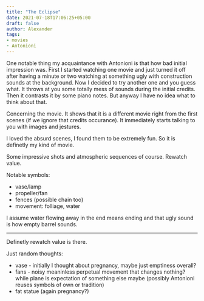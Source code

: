 ```yaml
---
title: "The Eclipse"
date: 2021-07-18T17:06:25+05:00
draft: false
author: Alexander
tags:
- movies
- Antonioni
---
```


One notable thing my acquaintance with Antonioni is that how bad initial impression was.
First I started watching one movie and just turned it off after having a minute or two watching at something ugly with construction sounds at the background.
Now I decided to try another one and you guess what.
It throws at you some totally mess of sounds during the initial credits.
Then it contrasts it by some piano notes.
But anyway I have no idea what to think about that.

Concerning the movie. It shows that it is a different movie right from the first scenes (if we ignore that credits occurance).
It immediately starts talking to you with images and jestures.

I loved the absurd scenes, I found them to be extremely fun.
So it is definetly my kind of movie.

Some impressive shots and atmospheric sequences of course.
Rewatch value.

Notable symbols:
- vase/lamp
- propeller/fan
- fences (possible chain too)
- movement: folliage, water

I assume water flowing away in the end means ending and that ugly sound is how empty barrel sounds.

---

Definetly rewatch value is there.

Just random thoughts:
- vase - initially I thought about pregnancy, maybe just emptiness overall?
- fans - noisy meaninless perpetual movement that changes nothing? while plane is expectation of something else maybe (possibly Antonioni reuses symbols of own or tradition)
- fat statue (again pregnancy?)
